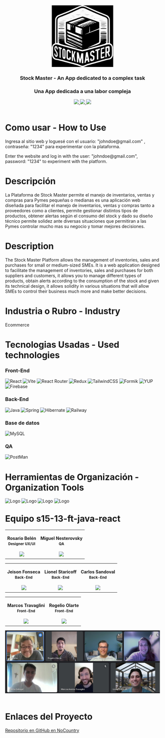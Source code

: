 <div>
<br />
  <div align='center'>
  <a href="" target="_blank">
    <img width="200" height="200" src="https://raw.githubusercontent.com/rogelioolarte/s15-13-ft-java-react/back/proyecto/logo.png" alt="Banner">
  </a>
<h3>Stock Master - An App dedicated to a complex task </h3>
<h3>Una App dedicada a una labor compleja</h3>
</div>
<div>
    <div align='center'>
    <a href="https://stock-master-11716.web.app/home" target="_blank">
          <img  src="https://img.shields.io/badge/To_Website-white?style=for-the-badge&logo=firebase&logoColor=orange"/>
       </a>
   <a href="https://stock-master.up.railway.app/swagger-ui/index.html" target="_blank">
          <img  src="https://img.shields.io/badge/To_API_Swagger-white?style=for-the-badge&logo=swagger&logoColor=green"/>
      </a>
    <a href="https://www.figma.com/design/zKeRElxSKCGS8qhOzBnGZI/Stock-Master--NC-2024-(2)?node-id=0-1&t=kkcN8BG4lWbXNFDQ-1" target="_blank">
          <img  src="https://img.shields.io/badge/To_Design-white?style=for-the-badge&logo=figma&logoColor=%23343B4E"/>
      </a>
      </div>
</div>
<br>
<!-- USAGE EXAMPLES -->
<h1>Como usar - How to Use</h1>
<p>Ingresa al sitio web y loguesé con el usuario: "johndoe@gmail.com" , contraseña: "1234" para experimentar con la plataforma.</p>
<p>Enter the website and log in with the user: "johndoe@gmail.com", password: "1234" to experiment with the platform.</p>
<h1> 
Descripción
</h1>
<p>
La Plataforma de Stock Master permite el manejo de inventarios, ventas y compras para Pymes pequeñas o medianas es una aplicación web diseñada para facilitar el manejo de inventarios, ventas y compras tanto a proveedores como a clientes, permite gestionar distintos tipos de productos, obtener alertas según el consumo del stock y dado su diseño técnico permite solidez ante diversas situaciones que permitiran a las Pymes controlar mucho mas su negocio y tomar mejores decisiones.
</p>
<h1>
Description
</h1>
<p>
The Stock Master Platform allows the management of inventories, sales and purchases for small or medium-sized SMEs. It is a web application designed to facilitate the management of inventories, sales and purchases for both suppliers and customers, it allows you to manage different types of products, obtain alerts according to the consumption of the stock and given its technical design, it allows solidity in various situations that will allow SMEs to control their business much more and make better decisions.
</p>
<div>
<h1>Industria o Rubro - Industry</h1>
<p>Ecommerce</p>
</div>

<h1> Tecnologias Usadas - Used technologies
</h1>
<h3>Front-End</h3>

![React](https://img.shields.io/static/v1?style=for-the-badge&message=React&color=222222&logo=React&logoColor=61DAFB&label=)
![Vite](https://img.shields.io/badge/vite-%23646CFF.svg?style=for-the-badge&logo=vite&logoColor=white)
![React Router](https://img.shields.io/badge/React_Router-CA4245?style=for-the-badge&logo=react-router&logoColor=white)
![Redux](https://img.shields.io/badge/redux-%23593d88.svg?style=for-the-badge&logo=redux&logoColor=white)
![TailwindCSS](https://img.shields.io/badge/tailwindcss-%2338B2AC.svg?style=for-the-badge&logo=tailwind-css&logoColor=white)
![Formik](https://img.shields.io/badge/FORMIK-172B4D?style=for-the-badge)
![YUP](https://img.shields.io/badge/YUP-000?style=for-the-badge)
![Firebase](https://img.shields.io/badge/FIrebase-FFF?style=for-the-badge&logo=firebase&logoColor=orange)

<h3>Back-End</h3>

![Java](https://img.shields.io/badge/Java-%2523ED8B00.svg?style=for-the-badge&logo=oracle&logoColor=red&color=white)
![Spring](https://img.shields.io/badge/spring-%236DB33F.svg?style=for-the-badge&logo=spring&logoColor=white)
![Hibernate](https://img.shields.io/badge/Hibernate-59666C?style=for-the-badge&logo=Hibernate&logoColor=white)
![Railway](https://img.shields.io/badge/Railway-000?style=for-the-badge&logo=railway&logoColor=white&labelColor=black&color=black)


<h3>Base de datos</h3>

![MySQL](https://img.shields.io/static/v1?style=for-the-badge&message=MySQL&color=4169E1&logo=MySQL&logoColor=FFFFFF&label=)

<h3>QA</h3>

![PostMan](https://img.shields.io/badge/PostMan-FFF?style=for-the-badge&logo=postman&logoColor=orange)

<!-- Organización -->
<h1>Herramientas de Organización - Organization Tools</h1>
<div>
<img src="https://cdn.jsdelivr.net/gh/devicons/devicon/icons/trello/trello-plain-wordmark.svg" alt="Logo" width="90" height="90">
  <img src="https://cdn.jsdelivr.net/gh/devicons/devicon/icons/figma/figma-original.svg" alt="Logo" width="60" height="60">
  <img src="https://cdn.jsdelivr.net/gh/devicons/devicon/icons/slack/slack-original.svg" alt="Logo" width="60" height="60">
<img src="https://img.shields.io/badge/WhatsApp-FFF?style=for-the-badge&logo=whatsapp&logoColor=green" alt="Logo" height="60">
</div>
<h1 style="margin-top: 2rem"> Equipo s15-13-ft-java-react</h1>
<table align='center'>
  <tr>
    <td align='center'>
      <div >
        <h4 style="margin-top: 1rem;">Rosario Belén</br><small>Designer UX/UI</small></h4>
        <div style='display: flex; flex-direction: column'>
        <a href="https://www.linkedin.com/in/rosariobelen/" target="_blank">
          <img style='width:8rem' src="https://img.shields.io/badge/linkedin%20-%230077B5.svg?&style=for-the-badge&logo=linkedin&logoColor=white"/>
        </a>
        </div>
      </div>
    </td>
    <td align='center'>
      <div >
        <h4 style="margin-top: 1rem;">Miguel Nesterovsky</br><small>QA</small></h4>
        <div style='display: flex; flex-direction: column'>
        <a href="https://www.linkedin.com/in/miguel-angel-nesterovsky-a-18985b237/" target="_blank">
          <img style='width:8rem' src="https://img.shields.io/badge/linkedin%20-%230077B5.svg?&style=for-the-badge&logo=linkedin&logoColor=white"/>
        </a>
        </div>
      </div>
    </td>
  </tr>
  </table>
  <table align='center'>
<tr>
<td align='center'>
      <div >
        <h4 style="margin-top: 1rem;">Jeison Fonseca</br><small>Back-End</small></h4>
        <div style='display: flex; flex-direction: column'>
        <a href="https://www.linkedin.com/in/jeisonfonseca/" target="_blank">
          <img style='width:8rem' src="https://img.shields.io/badge/linkedin%20-%230077B5.svg?&style=for-the-badge&logo=linkedin&logoColor=white"/>
        </a>
        </div>
      </div>
    </td>
<td align='center'>
      <div >
        <h4 style="margin-top: 1rem;">Lionel Staricoff</br><small>Back-End</small></h4>
        <div style='display: flex; flex-direction: column'>
        <a href="https://www.linkedin.com/in/lionel-staricoff/" target="_blank">
          <img style='width:8rem' src="https://img.shields.io/badge/linkedin%20-%230077B5.svg?&style=for-the-badge&logo=linkedin&logoColor=white"/>
        </a>
        </div>
      </div>
    </td>
<td align='center'>
      <div >
        <h4 style="margin-top: 1rem;">Carlos Sandoval</br><small>Back-End</small></h4>
        <div style='display: flex; flex-direction: column'>
        <a href="https://www.linkedin.com/in/carlos-david-sabogal-motta/" target="_blank">
          <img style='width:8rem' src="https://img.shields.io/badge/linkedin%20-%230077B5.svg?&style=for-the-badge&logo=linkedin&logoColor=white"/>
        </a>
        </div>
      </div>
    </td>
  
</tr>
</table>
<table align='center'>
  <tr>
<td align='center'>
      <div >
        <h4 style="margin-top: 1rem;">Marcos Travaglini</br><small>Front-End</small></h4>
        <div style='display: flex; flex-direction: column; width: 100%'>
        <a href="https://www.linkedin.com/in/marcos-travaglini/" target="_blank">
          <img style='width:8rem' src="https://img.shields.io/badge/linkedin%20-%230077B5.svg?&style=for-the-badge&logo=linkedin&logoColor=white"/>
        </a>
        </div>
      </div>
    </td>
    <td align='center'>
      <div >
        <h4 style="margin-top: 1rem;">Rogelio Olarte</br><small>Front-End</small></h4>
        <div style='display: flex; flex-direction: column'>
        <a href="https://www.linkedin.com/in/rogelio-olarte/" target="_blank">
          <img style='width:8rem' src="https://img.shields.io/badge/linkedin%20-%230077B5.svg?&style=for-the-badge&logo=linkedin&logoColor=white"/>
        </a>
        </div>
      </div>
    </td>
    </tr>
</table>
<div><img src="https://raw.githubusercontent.com/LionelStaricoff/s15-13-ft-java-react/back/proyecto/foto_equipo.jpeg"></div>
<br/>
<div>
<h1>Enlaces del Proyecto</h1>
<a href="https://github.com/No-Country/s15-13-ft-java-react">
  <p>Repositorio en GitHub en NoCountry</p>
</a>
</div>
